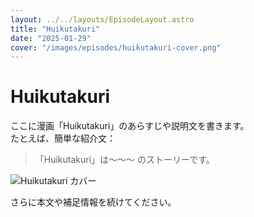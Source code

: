 ```yaml
---
layout: ../../layouts/EpisodeLayout.astro
title: "Huikutakuri"
date: "2025-01-29"
cover: "/images/episodes/huikutakuri-cover.png"
---
```


# Huikutakuri

ここに漫画「Huikutakuri」のあらすじや説明文を書きます。  
たとえば、簡単な紹介文：
> 「Huikutakuri」は〜〜〜 のストーリーです。  

![Huikutakuri カバー](/images/episodes/huikutakuri-cover.png)

さらに本文や補足情報を続けてください。
